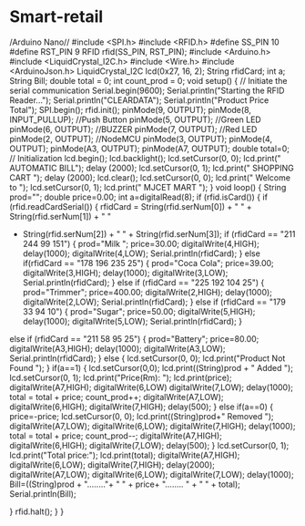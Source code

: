 # Smart-retail
/Arduino Nano// 
#include <SPI.h> 
#include <RFID.h> 
#define SS_PIN 10
#define RST_PIN 9
RFID rfid(SS_PIN, RST_PIN); 
#include <Arduino.h> 
#include <LiquidCrystal_I2C.h> 
#include <Wire.h> 
#include <ArduinoJson.h> 
LiquidCrystal_I2C lcd(0x27, 16, 2); 
String rfidCard; 
int a; 
String Bill; 
double total = 0; 
int count_prod = 0; 
void setup() { 
 // Initiate the serial communication
 Serial.begin(9600); 
 Serial.println("Starting the RFID Reader...");
Serial.println("CLEARDATA"); 
 Serial.println("Product Price Total"); 
 SPI.begin(); 
 rfid.init(); 
 pinMode(9, OUTPUT); 
 pinMode(8, INPUT_PULLUP); //Push Button
 pinMode(5, OUTPUT); //Green LED
 pinMode(6, OUTPUT); //BUZZER
 pinMode(7, OUTPUT); //Red LED
 pinMode(2, OUTPUT); //NodeMCU
 pinMode(3, OUTPUT); 
 pinMode(4, OUTPUT); 
 pinMode(A3, OUTPUT); 
 pinMode(A7, OUTPUT); 
 double total=0; 
// Initialization
 lcd.begin(); 
 lcd.backlight(); 
 lcd.setCursor(0, 0); 
 lcd.print(" AUTOMATIC BILL"); 
 delay (2000); 
 lcd.setCursor(0, 1); 
 lcd.print(" SHOPPING CART "); 
 delay (2000); 
 lcd.clear(); 
 lcd.setCursor(0, 0); 
 lcd.print(" Welcome to "); 
 lcd.setCursor(0, 1); 
 lcd.print(" MJCET MART "); 
} 
void loop() { 
 String prod=""; 
 double price=0.00; 
 int a=digitalRead(8); 
 if (rfid.isCard()) { 
 if (rfid.readCardSerial()) { 
 rfidCard = String(rfid.serNum[0]) + " " + String(rfid.serNum[1]) + " "
 + String(rfid.serNum[2]) + " " + String(rfid.serNum[3]); 
 if (rfidCard == "211 244 99 151") 
 { 
 prod="Milk "; 
 price=30.00; 
 digitalWrite(4,HIGH); 
 delay(1000); 
 digitalWrite(4,LOW); 
 Serial.println(rfidCard); 
 } 
 else if(rfidCard == "178 196 235 25")
{
prod="Coca Cola"; 
 price=39.00; 
 digitalWrite(3,HIGH); 
 delay(1000); 
 digitalWrite(3,LOW); 
 Serial.println(rfidCard); 
 } 
 else if (rfidCard == "225 192 104 25") 
 { 
 prod="Trimmer"; 
 price=400.00; 
 digitalWrite(2,HIGH); 
 delay(1000); 
 digitalWrite(2,LOW); 
 Serial.println(rfidCard); 
 } 
 else if (rfidCard == "179 33 94 10") 
 { 
 prod="Sugar"; 
 price=50.00; 
 digitalWrite(5,HIGH); 
 delay(1000); 
 digitalWrite(5,LOW); 
 Serial.println(rfidCard); 
 } 
 
 else if (rfidCard == "211 58 95 25") 
 { 
 prod="Battery"; 
 price=80.00; 
 digitalWrite(A3,HIGH); 
 delay(1000); 
 digitalWrite(A3,LOW); 
 Serial.println(rfidCard); 
 } 
 else
 { 
 lcd.setCursor(0, 0); 
 lcd.print("Product Not Found "); 
 } 
 if(a==1) 
 { 
 lcd.setCursor(0,0); 
 lcd.print((String)prod + " Added "); 
 lcd.setCursor(0, 1); 
 lcd.print("Price(Rm): "); 
 lcd.print(price); 
 digitalWrite(A7,HIGH); 
 digitalWrite(6,LOW)
digitalWrite(7,LOW); 
 delay(1000); 
 total = total + price; 
 count_prod++; 
 digitalWrite(A7,LOW); 
 digitalWrite(6,HIGH); 
 digitalWrite(7,HIGH); 
 delay(500); 
 } 
 else if(a==0) 
 { 
 price=-price; 
 lcd.setCursor(0, 0); 
 lcd.print((String)prod+" Removed "); 
 digitalWrite(A7,LOW); 
 digitalWrite(6,LOW); 
 digitalWrite(7,HIGH); 
 delay(1000); 
 total = total + price; 
 count_prod--; 
 digitalWrite(A7,HIGH); 
 digitalWrite(6,HIGH); 
 digitalWrite(7,LOW); 
 delay(500); 
 } 
 lcd.setCursor(0, 1); 
 lcd.print("Total price:"); 
 lcd.print(total); 
 digitalWrite(A7,HIGH); 
 digitalWrite(6,LOW); 
 digitalWrite(7,HIGH); 
 delay(2000); 
 digitalWrite(A7,LOW); 
 digitalWrite(6,LOW); 
 digitalWrite(7,LOW); 
 delay(1000); 
 Bill=((String)prod + "........"+ " " + price+ "........ " + "
 " + total); 
 Serial.println(Bill); 
 
 } 
 rfid.halt(); 
 } 
} 
